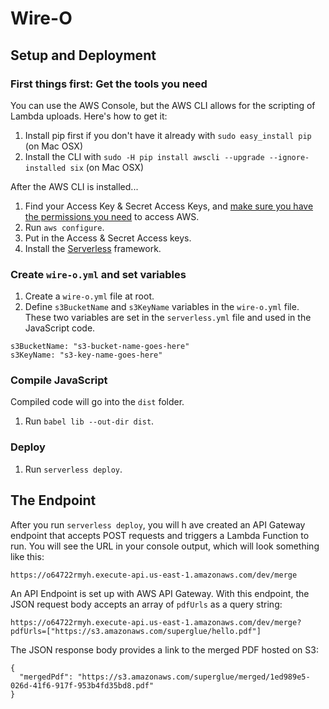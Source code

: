 # Wire-O

## Setup and Deployment

### First things first: Get the tools you need

You can use the AWS Console, but the AWS CLI allows for the scripting of Lambda uploads. Here's how to get it:

1. Install pip first if you don't have it already with `sudo easy_install pip` (on Mac OSX)
2. Install the CLI with `sudo -H pip install awscli --upgrade --ignore-installed six` (on Mac OSX)

After the AWS CLI is installed...

1. Find your Access Key & Secret Access Keys, and [make sure you have the permissions you need](http://docs.aws.amazon.com/IAM/latest/UserGuide/access.html) to access AWS.
2. Run `aws configure`.
3. Put in the Access & Secret Access keys.
4. Install the [Serverless](https://serverless.com/) framework.

### Create `wire-o.yml` and set variables

1. Create a `wire-o.yml` file at root.
2. Define `s3BucketName` and `s3KeyName` variables in the `wire-o.yml` file. These two variables are set in the `serverless.yml` file and used in the JavaScript code.

```
s3BucketName: "s3-bucket-name-goes-here"
s3KeyName: "s3-key-name-goes-here"
```

### Compile JavaScript

Compiled code will go into the `dist` folder.

1. Run `babel lib --out-dir dist`.

### Deploy

1. Run `serverless deploy`.

## The Endpoint

After you run `serverless deploy`, you will h ave created an API Gateway endpoint that accepts POST requests and triggers a Lambda Function to run. You will see the URL in your console output, which will look something like this:

`https://o64722rmyh.execute-api.us-east-1.amazonaws.com/dev/merge`

An API Endpoint is set up with AWS API Gateway. With this endpoint, the JSON request body accepts an array of `pdfUrls` as a query string:

```
https://o64722rmyh.execute-api.us-east-1.amazonaws.com/dev/merge?pdfUrls=["https://s3.amazonaws.com/superglue/hello.pdf"]
```

The JSON response body provides a link to the merged PDF hosted on S3:

```
{
  "mergedPdf": "https://s3.amazonaws.com/superglue/merged/1ed989e5-026d-41f6-917f-953b4fd35bd8.pdf"
}
```
